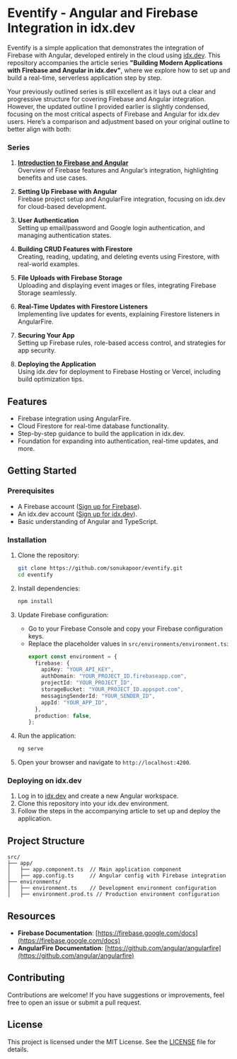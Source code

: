 # Eventify - Angular and Firebase Integration in idx.dev

Eventify is a simple application that demonstrates the integration of Firebase with Angular, developed entirely in the cloud using [idx.dev](https://idx.dev). This repository accompanies the article series **"Building Modern Applications with Firebase and Angular in idx.dev"**, where we explore how to set up and build a real-time, serverless application step by step.

Your previously outlined series is still excellent as it lays out a clear and progressive structure for covering Firebase and Angular integration. However, the updated outline I provided earlier is slightly condensed, focusing on the most critical aspects of Firebase and Angular for idx.dev users. Here’s a comparison and adjustment based on your original outline to better align with both:  

### Series  

1. [**Introduction to Firebase and Angular**](https://dev.to/this-is-angular/getting-started-with-firebase-and-angular-in-idxdev-49h6)  
   Overview of Firebase features and Angular’s integration, highlighting benefits and use cases.  

2. **Setting Up Firebase with Angular**  
   Firebase project setup and AngularFire integration, focusing on idx.dev for cloud-based development.  

3. **User Authentication**  
   Setting up email/password and Google login authentication, and managing authentication states.  

4. **Building CRUD Features with Firestore**  
   Creating, reading, updating, and deleting events using Firestore, with real-world examples.  

5. **File Uploads with Firebase Storage**  
   Uploading and displaying event images or files, integrating Firebase Storage seamlessly.  

6. **Real-Time Updates with Firestore Listeners**  
   Implementing live updates for events, explaining Firestore listeners in AngularFire.  

7. **Securing Your App**  
   Setting up Firebase rules, role-based access control, and strategies for app security.  

8. **Deploying the Application**  
   Using idx.dev for deployment to Firebase Hosting or Vercel, including build optimization tips.  

## Features

- Firebase integration using AngularFire.
- Cloud Firestore for real-time database functionality.
- Step-by-step guidance to build the application in idx.dev.
- Foundation for expanding into authentication, real-time updates, and more.

## Getting Started

### Prerequisites

- A Firebase account ([Sign up for Firebase](https://firebase.google.com)).
- An idx.dev account ([Sign up for idx.dev](https://idx.dev)).
- Basic understanding of Angular and TypeScript.

### Installation

1. Clone the repository:
   ```bash
   git clone https://github.com/sonukapoor/eventify.git
   cd eventify
   ```

2. Install dependencies:
   ```bash
   npm install
   ```

3. Update Firebase configuration:
   - Go to your Firebase Console and copy your Firebase configuration keys.
   - Replace the placeholder values in `src/environments/environment.ts`:
     ```typescript
     export const environment = {
       firebase: {
         apiKey: "YOUR_API_KEY",
         authDomain: "YOUR_PROJECT_ID.firebaseapp.com",
         projectId: "YOUR_PROJECT_ID",
         storageBucket: "YOUR_PROJECT_ID.appspot.com",
         messagingSenderId: "YOUR_SENDER_ID",
         appId: "YOUR_APP_ID",
       },
       production: false,
     };
     ```

4. Run the application:
   ```bash
   ng serve
   ```

5. Open your browser and navigate to `http://localhost:4200`.

### Deploying on idx.dev

1. Log in to [idx.dev](https://idx.dev) and create a new Angular workspace.
2. Clone this repository into your idx.dev environment.
3. Follow the steps in the accompanying article to set up and deploy the application.

## Project Structure

```
src/
├── app/
│   ├── app.component.ts  // Main application component
│   ├── app.config.ts     // Angular config with Firebase integration
├── environments/
│   ├── environment.ts    // Development environment configuration
│   ├── environment.prod.ts // Production environment configuration
```

## Resources

- **Firebase Documentation**: [https://firebase.google.com/docs](https://firebase.google.com/docs)
- **AngularFire Documentation**: [https://github.com/angular/angularfire](https://github.com/angular/angularfire)

## Contributing

Contributions are welcome! If you have suggestions or improvements, feel free to open an issue or submit a pull request.

## License

This project is licensed under the MIT License. See the [LICENSE](LICENSE) file for details.